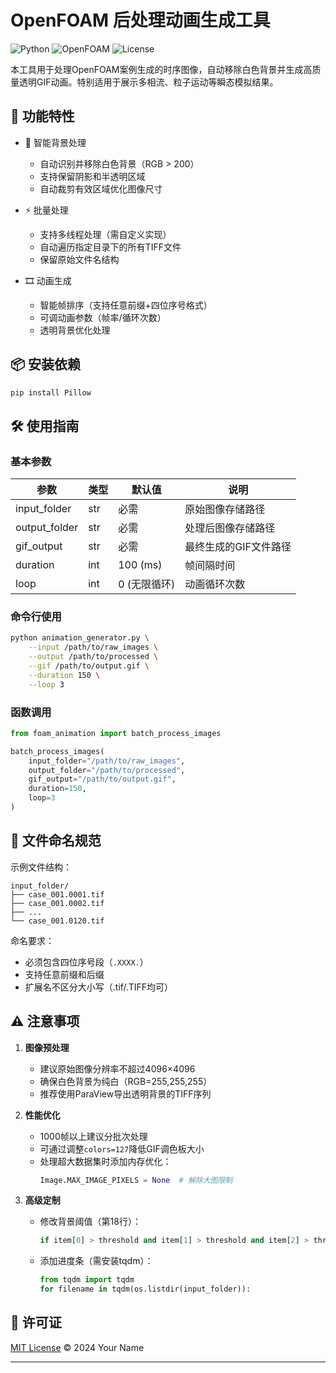 


# OpenFOAM 后处理动画生成工具

![Python](https://img.shields.io/badge/Python-3.7%2B-blue)
![OpenFOAM](https://img.shields.io/badge/OpenFOAM-v7%2B-orange)
![License](https://img.shields.io/badge/License-MIT-green)

本工具用于处理OpenFOAM案例生成的时序图像，自动移除白色背景并生成高质量透明GIF动画。特别适用于展示多相流、粒子运动等瞬态模拟结果。

## 🚀 功能特性

- 🎨 智能背景处理
  - 自动识别并移除白色背景（RGB > 200）
  - 支持保留阴影和半透明区域
  - 自动裁剪有效区域优化图像尺寸

- ⚡ 批量处理
  - 支持多线程处理（需自定义实现）
  - 自动遍历指定目录下的所有TIFF文件
  - 保留原始文件名结构

- 🎞️ 动画生成
  - 智能帧排序（支持任意前缀+四位序号格式）
  - 可调动画参数（帧率/循环次数）
  - 透明背景优化处理

## 📦 安装依赖

```bash
pip install Pillow
```

## 🛠️ 使用指南

### 基本参数

| 参数            | 类型   | 默认值       | 说明                          |
|-----------------|--------|--------------|-----------------------------|
| input_folder    | str    | 必需         | 原始图像存储路径              |
| output_folder   | str    | 必需         | 处理后图像存储路径            |
| gif_output      | str    | 必需         | 最终生成的GIF文件路径         |
| duration        | int    | 100 (ms)    | 帧间隔时间                    |
| loop            | int    | 0 (无限循环) | 动画循环次数                  |

### 命令行使用

```bash
python animation_generator.py \
    --input /path/to/raw_images \
    --output /path/to/processed \
    --gif /path/to/output.gif \
    --duration 150 \
    --loop 3
```

### 函数调用

```python
from foam_animation import batch_process_images

batch_process_images(
    input_folder="/path/to/raw_images",
    output_folder="/path/to/processed",
    gif_output="/path/to/output.gif",
    duration=150,
    loop=3
)
```

## 📁 文件命名规范

示例文件结构：
```
input_folder/
├── case_001.0001.tif
├── case_001.0002.tif
├── ...
└── case_001.0120.tif
```

命名要求：
- 必须包含四位序号段（`.XXXX.`）
- 支持任意前缀和后缀
- 扩展名不区分大小写（.tif/.TIFF均可）

## ⚠️ 注意事项

1. **图像预处理**
   - 建议原始图像分辨率不超过4096×4096
   - 确保白色背景为纯白（RGB=255,255,255）
   - 推荐使用ParaView导出透明背景的TIFF序列

2. **性能优化**
   - 1000帧以上建议分批次处理
   - 可通过调整`colors=127`降低GIF调色板大小
   - 处理超大数据集时添加内存优化：
     ```python
     Image.MAX_IMAGE_PIXELS = None  # 解除大图限制
     ```

3. **高级定制**
   - 修改背景阈值（第18行）：
     ```python
     if item[0] > threshold and item[1] > threshold and item[2] > threshold:
     ```
   - 添加进度条（需安装tqdm）：
     ```python
     from tqdm import tqdm
     for filename in tqdm(os.listdir(input_folder)):
     ```

## 📄 许可证

[MIT License](LICENSE) © 2024 Your Name

---



